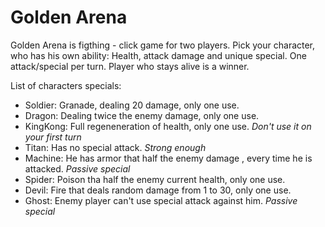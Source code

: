 # Golden Arena

Golden Arena is figthing - click game for two players.
Pick your character, who has his own ability: Health, attack damage and unique special.
One attack/special per turn.
Player who stays alive is a winner.

List of characters specials:

- Soldier: Granade, dealing 20 damage, only one use.
- Dragon: Dealing twice the enemy damage, only one use.
- KingKong: Full regeneneration of health, only one use. _Don't use it on your first turn_
- Titan: Has no special attack. _Strong enough_
- Machine: He has armor that half the enemy damage , every time he is attacked. _Passive special_
- Spider: Poison tha half the enemy current health, only one use.
- Devil: Fire that deals random damage from 1 to 30, only one use.
- Ghost: Enemy player can't use special attack against him. _Passive special_
